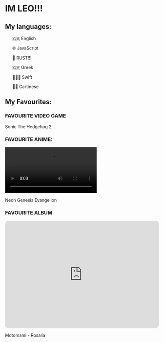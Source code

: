 <!DOCTYPE html>
<html>
	<head>
		<link rel="stylesheet" href="style.css">
	</head>
	<body>
		<h1>IM LEO!!!</h1>
		<h2>My languages: </h2>
			<div id="languages">
				<ul>🇬🇧 English</ul>
				<ul>🌐 JavaScript</ul>
				<ul>🦀 RUST!!!</ul>
				<ul>🇬🇷 Greek</ul>
				<ul>👱🏻‍♀️ Swift</ul>
				<ul>🧛🏿 Cartinese</ul>
			</div>
		<h2>My Favourites:</h2>
		<div id="favs">
			<div id="Video Game">
				<h3>FAVOURITE VIDEO GAME</h3>
				<!-- Add game here -->
				<p>Sonic The Hedgehog 2</p>
			</div>
			<div id="anime">
				<h3>FAVOURITE ANIME:</h3>
				<video controls>
					<source src="src/Neon Genesis Evangelion Ep01 Angel Attack.mp4" type="video/mp4">
				</video>
				<p>Neon Genesis Evangelion</p>
			</div>
			<div id="album">
				<h3>FAVOURITE ALBUM</h3>
				<iframe style="border-radius:12px" src="https://open.spotify.com/embed/album/6jbtHi5R0jMXoliU2OS0lo?utm_source=generator&theme=0" width="100%" height="352" frameBorder="0" allowfullscreen="" allow="autoplay; clipboard-write; encrypted-media; fullscreen; picture-in-picture" loading="lazy"></iframe>
				<p>Motomami - Rosalía</p>
			</div>
		</div>
	</body>
</html>
